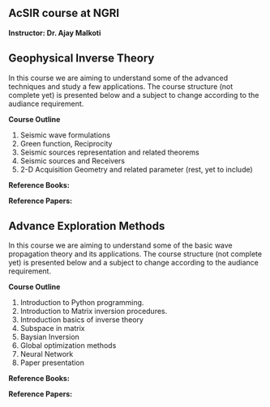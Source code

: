 ## AcSIR course at NGRI
**Instructor: Dr. Ajay Malkoti**


## Geophysical Inverse Theory  



In this course we are aiming to understand some of the advanced techniques and study a few applications.
The course structure (not complete yet) is presented below and a subject to change according to the audiance requirement.

**Course Outline**
1. Seismic wave formulations 
2. Green function, Reciprocity
3. Seismic sources representation and related theorems 
4. Seismic sources and Receivers
5. 2-D Acquisition Geometry and related parameter
(rest, yet to include)

**Reference Books:**



**Reference Papers:**





## Advance Exploration Methods  
In this course we are aiming to understand some of the basic wave propagation theory and its applications.
The course structure (not complete yet) is presented below and a subject to change according to the audiance requirement.

**Course Outline**
1. Introduction to Python programming. 
2. Introduction to Matrix inversion procedures. 
3. Introduction basics of inverse theory
4. Subspace in matrix
5. Baysian Inversion
6. Global optimization methods
7. Neural Network
8. Paper presentation 





**Reference Books:**

**Reference Papers:**





